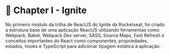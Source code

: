 # 🚀 Chapter I - Ignite
No primeiro módulo da trilha de ReactJS do Ignite da Rocketseat, foi criado a estrutura base de uma aplicação ReactJS utilizando ferramentas como Webpack, Babel, Webpack Dev server, SASS, Source Maps, Fast Refresh e conceitos importantes do React como componentes, propriedades, estados, hooks e TypeScript para adicionar tipagem estática à aplicação.